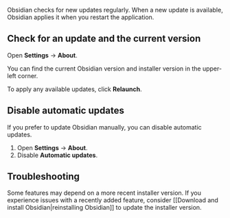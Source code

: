 Obsidian checks for new updates regularly. When a new update is available, Obsidian applies it when you restart the application.

## Check for an update and the current version

Open **Settings** ->  **About**.

You can find the current Obsidian version and installer version in the upper-left corner.

To apply any available updates, click **Relaunch**.

## Disable automatic updates

If you prefer to update Obsidian manually, you can disable automatic updates.

1. Open **Settings** ->  **About**.
2. Disable **Automatic updates**.

## Troubleshooting

Some features may depend on a more recent installer version. If you experience issues with a recently added feature, consider [[Download and install Obsidian|reinstalling Obsidian]] to update the installer version.
